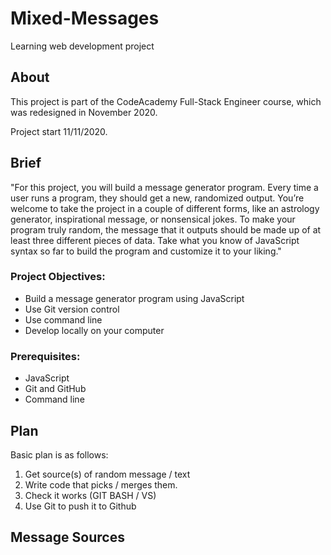 # Mixed-Messages
Learning web development project

## About
This project is part of the CodeAcademy Full-Stack Engineer course, which was redesigned in November 2020. 

Project start 11/11/2020.

## Brief
"For this project, you will build a message generator program. Every time a user runs a program, they should get a new, randomized output. You’re welcome to take the project in a couple of different forms, like an astrology generator, inspirational message, or nonsensical jokes. To make your program truly random, the message that it outputs should be made up of at least three different pieces of data. Take what you know of JavaScript syntax so far to build the program and customize it to your liking."

### Project Objectives:
- Build a message generator program using JavaScript
- Use Git version control
- Use command line
- Develop locally on your computer
### Prerequisites:
- JavaScript
- Git and GitHub
- Command line

## Plan
Basic plan is as follows:
1. Get source(s) of random message / text
2. Write code that picks / merges them.
3. Check it works (GIT BASH / VS)
4. Use Git to push it to Github

## Message Sources
